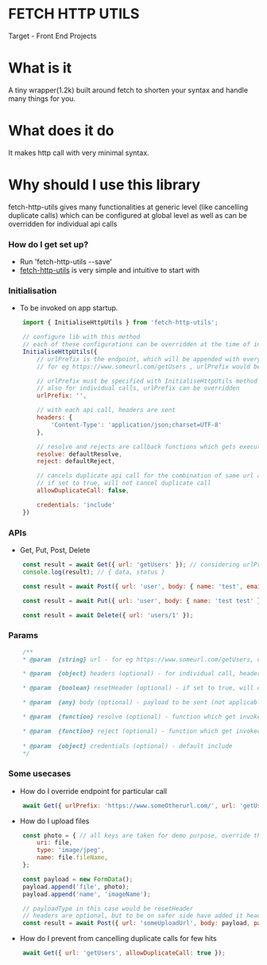 # FETCH HTTP UTILS #
 
Target - Front End Projects

# What is it #

A tiny wrapper(1.2k) built around fetch to shorten your syntax and handle many things for you.

# What does it do #

It makes http call with very minimal syntax.

# Why should I use this library #

fetch-http-utils gives many functionalities at generic level (like cancelling duplicate calls) which can be configured at global level as well as can be overridden for individual api calls


### How do I get set up? ###

* Run 'fetch-http-utils --save'
* [fetch-http-utils](https://github.com/shubhamkes/fetch-http-utils) is very simple and intuitive to start with

### Initialisation

* To be invoked on app startup. 
```javascript
    import { InitialiseHttpUtils } from 'fetch-http-utils';

    // configure lib with this method
    // each of these configurations can be overridden at the time of individual api call
    InitialiseHttpUtils({
        // urlPrefix is the endpoint, which will be appended with every request, hence you just have to provide route while making api call each time
        // for eg https://www.someurl.com/getUsers , urlPrefix would be https://www.someurl.com/

        // urlPrefix must be specified with InitialiseHttpUtils method
        // also for individual calls, urlPrefix can be overridden
        urlPrefix: '',

        // with each api call, headers are sent 
        headers: {
            'Content-Type': 'application/json;charset=UTF-8'
        },

        // resolve and rejects are callback functions which gets executed on success or failure of call respectively
        resolve: defaultResolve,
        reject: defaultReject,

        // cancels duplicate api call for the combination of same url and parameter and api method
        // if set to true, will not cancel duplicate call
        allowDuplicateCall: false,

        credentials: 'include' 
    })

```

### APIs ###

* Get, Put, Post, Delete

```javascript
    const result = await Get({ url: 'getUsers' }); // considering urlPrefix https://www.someurl.com/
    console.log(result); // { data, status } 

    const result = await Post({ url: 'user', body: { name: 'test', email: 'test@test.com' } }); // 

    const result = await Put({ url: 'user', body: { name: 'test test' } }); /

    const result = await Delete({ url: 'users/1' }); 
```

### Params ###

```javascript
    /**
    * @param  {string} url - for eg https://www.someurl.com/getUsers, url should be 'getUsers' (considering urlPrefix is already initialsed using InitialiseHttpUtils)

    * @param  {object} headers (optional) - for individual call, headers can be extended with default ones

    * @param  {boolean} resetHeader (optional) - if set to true, will override the headers with one provided as param for that particular api call

    * @param  {any} body (optional) - payload to be sent (not applicable for Get and Delete call)

    * @param  {function} resolve (optional) - function which get invoked after successful completion of api call

    * @param  {function} reject (optional) - function which get invoked on failure of api call
    
    * @param  {object} credentials (optional) - default include
    */
```

### Some usecases ###

* How do I override endpoint for particular call  

```javascript
    await Get({ urlPrefix: 'https://www.someOtherurl.com/', url: 'getUsers' });
```

* How do I upload files 

```javascript
    const photo = { // all keys are taken for demo purpose, override them as per your requirement
        uri: file,
        type: 'image/jpeg',
        name: file.fileName,
    };

    const payload = new FormData();
    payload.append('file', photo);
    payload.append('name', 'imageName');

    // payloadType in this case would be resetHeader
    // headers are optional, but to be on safer side have added it headers
    const result = await Post({ url: 'someUploadUrl', body: payload, payloadType: 'FormData', resetHeader: true, headers: { 'Content-Type': 'multipart/form-data' } });
```

* How do I prevent from cancelling duplicate calls for few hits

```javascript
    await Get({ url: 'getUsers', allowDuplicateCall: true });
```
